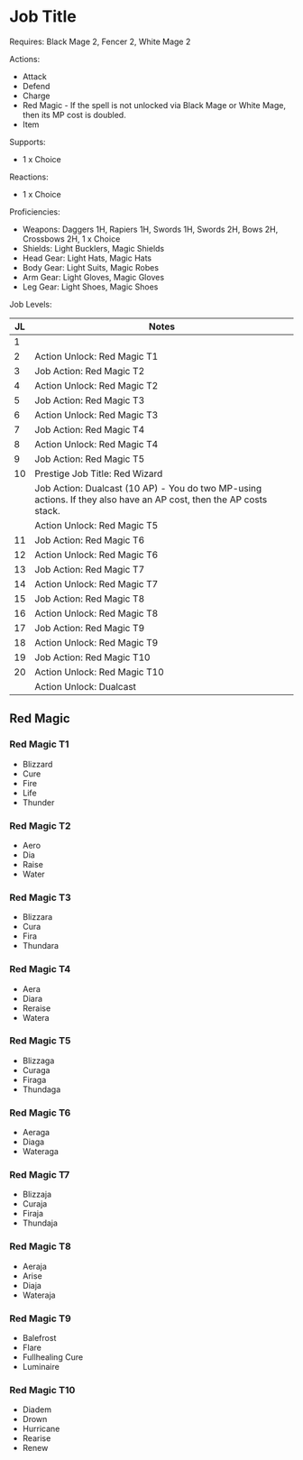 # Job Title

Requires: Black Mage 2, Fencer 2, White Mage 2

Actions:

- Attack
- Defend
- Charge
- Red Magic - If the spell is not unlocked via Black Mage or White Mage, then its MP cost is doubled.
- Item

Supports:

- 1 x Choice

Reactions:

- 1 x Choice

Proficiencies:

- Weapons: Daggers 1H, Rapiers 1H, Swords 1H, Swords 2H, Bows 2H, Crossbows 2H, 1 x Choice
- Shields: Light Bucklers, Magic Shields
- Head Gear: Light Hats, Magic Hats
- Body Gear: Light Suits, Magic Robes
- Arm Gear: Light Gloves, Magic Gloves
- Leg Gear: Light Shoes, Magic Shoes

Job Levels:

| JL | Notes |
| --- | --- |
| 1 | 
| 2 | Action Unlock: Red Magic T1
| 3 | Job Action: Red Magic T2
| 4 | Action Unlock: Red Magic T2
| 5 | Job Action: Red Magic T3
| 6 | Action Unlock: Red Magic T3
| 7 | Job Action: Red Magic T4
| 8 | Action Unlock: Red Magic T4
| 9 | Job Action: Red Magic T5
| 10 | Prestige Job Title: Red Wizard
|    | Job Action: Dualcast (10 AP) - You do two MP-using actions. If they also have an AP cost, then the AP costs stack.
|    | Action Unlock: Red Magic T5
| 11 | Job Action: Red Magic T6
| 12 | Action Unlock: Red Magic T6
| 13 | Job Action: Red Magic T7
| 14 | Action Unlock: Red Magic T7
| 15 | Job Action: Red Magic T8
| 16 | Action Unlock: Red Magic T8
| 17 | Job Action: Red Magic T9
| 18 | Action Unlock: Red Magic T9
| 19 | Job Action: Red Magic T10
| 20 | Action Unlock: Red Magic T10
|    | Action Unlock: Dualcast

## Red Magic

### Red Magic T1

- Blizzard
- Cure
- Fire
- Life
- Thunder

### Red Magic T2

- Aero
- Dia
- Raise
- Water

### Red Magic T3

- Blizzara
- Cura
- Fira
- Thundara

### Red Magic T4

- Aera
- Diara
- Reraise
- Watera

### Red Magic T5

- Blizzaga
- Curaga
- Firaga
- Thundaga

### Red Magic T6

- Aeraga
- Diaga
- Wateraga

### Red Magic T7

- Blizzaja
- Curaja
- Firaja
- Thundaja

### Red Magic T8

- Aeraja
- Arise
- Diaja
- Wateraja

### Red Magic T9

- Balefrost
- Flare
- Fullhealing Cure
- Luminaire

### Red Magic T10

- Diadem
- Drown
- Hurricane
- Rearise
- Renew

